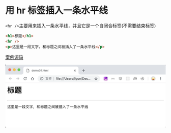 # 用 hr 标签插入一条水平线

`<hr />`主要用来插入一条水平线，并且它是一个自闭合标签(不需要结束标签)

```html
<h1>标题</h1>
<hr />
<p>这里是一段文字，和标题之间被插入了一条水平线</p>
```

[案例源码](./demo/demo01.html)

![](./images/01.png)
